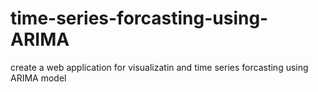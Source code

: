 # time-series-forcasting-using-ARIMA
create a web application for visualizatin and time series forcasting using ARIMA model
